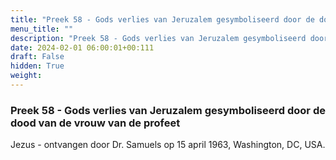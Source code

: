 ```yaml
---
title: "Preek 58 - Gods verlies van Jeruzalem gesymboliseerd door de dood van de vrouw van de profeet"
menu_title: ""
description: "Preek 58 - Gods verlies van Jeruzalem gesymboliseerd door de dood van de vrouw van de profeet"
date: 2024-02-01 06:00:01+00:111
draft: False
hidden: True
weight:
---
```

### Preek 58 - Gods verlies van Jeruzalem gesymboliseerd door de dood van de vrouw van de profeet

Jezus - ontvangen door Dr. Samuels op 15 april 1963, Washington, DC, USA.
